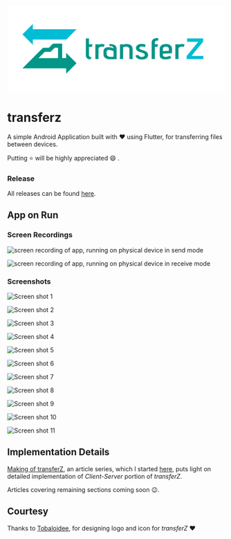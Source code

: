 <p align="center"><img src="/logo/logotype-horizontal.png"></p>

# transferz

A simple Android Application built with :heart: using Flutter, for transferring files between devices.

Putting :star: will be highly appreciated :smile: .


### Release

All releases can be found [here](https://github.com/itzmeanjan/transferZ/releases).

## App on Run

### Screen Recordings

![screen recording of app, running on physical device in send mode](https://github.com/itzmeanjan/transferZ/blob/master/screenRecord1.gif)

![screen recording of app, running on physical device in receive mode](https://github.com/itzmeanjan/transferZ/blob/master/screenRecord2.gif)

### Screenshots

![Screen shot 1](https://github.com/itzmeanjan/transferZ/blob/master/Screenshot_20190421-215213.png)

![Screen shot 2](https://github.com/itzmeanjan/transferZ/blob/master/Screenshot_20190421-215218.png)

![Screen shot 3](https://github.com/itzmeanjan/transferZ/blob/master/Screenshot_20190421-215227.png)

![Screen shot 4](https://github.com/itzmeanjan/transferZ/blob/master/Screenshot_20190421-215232.png)

![Screen shot 5](https://github.com/itzmeanjan/transferZ/blob/master/Screenshot_20190421-215239.png)

![Screen shot 6](https://github.com/itzmeanjan/transferZ/blob/master/Screenshot_20190421-215213.png)

![Screen shot 7](https://github.com/itzmeanjan/transferZ/blob/master/Screenshot_20190421-215245.png)

![Screen shot 8](https://github.com/itzmeanjan/transferZ/blob/master/Screenshot_20190421-215309.png)

![Screen shot 9](https://github.com/itzmeanjan/transferZ/blob/master/Screenshot_20190421-215352.png)

![Screen shot 10](https://github.com/itzmeanjan/transferZ/blob/master/Screenshot_20190421-215408.png)

![Screen shot 11](https://github.com/itzmeanjan/transferZ/blob/master/Screenshot_20190421-215414.png)
  
  
## Implementation Details

[Making of transferZ](https://dev.to/itzmeanjan/making-of-transferz-part-1-n-3mjf), an article series, which I started [here](https://dev.to/itzmeanjan), puts light on detailed implementation of *Client-Server* portion of *transferZ*.


Articles covering remaining sections coming soon :wink:. 


## Courtesy

Thanks to [Tobaloidee](https://github.com/Tobaloidee), for designing logo and icon for *transferZ* :heart: